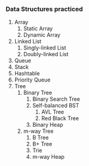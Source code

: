 ### Data Structures practiced

1. Array
    1) Static Array
    2) Dynamic Array
2. Linked List
    1) Singly-linked List
    2) Doubly-linked List
3. Queue
4. Stack
5. Hashtable
6. Priority Queue
7. Tree
    1) Binary Tree
        1) Binary Search Tree
        2) Self-balanced BST
            1) AVL Tree
            2) Red Black Tree
        3) Binary Heap
    2) m-way Tree
        1) B Tree
        2) B+ Tree
        3) Trie
        4) m-way Heap 
